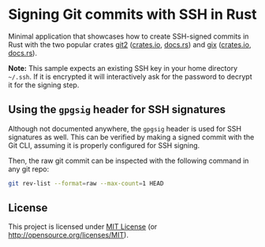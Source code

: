 # Signing Git commits with SSH in Rust

Minimal application that showcases how to create SSH-signed commits in Rust with the two popular crates [git2](https://github.com/rust-lang/git2-rs) ([crates.io](https://crates.io/crates/git2), [docs.rs](https://docs.rs/git2/latest/git2/)) and [gix](https://github.com/Byron/gitoxide) ([crates.io](https://crates.io/crates/gix), [docs.rs](https://docs.rs/gix/latest/gix/)).

**Note:** This sample expects an existing SSH key in your home directory `~/.ssh`. If it is encrypted it will interactively ask for the password to decrypt it for the signing step.

## Using the `gpgsig` header for SSH signatures

Although not documented anywhere, the `gpgsig` header is used for SSH signatures as well. This can be verified by making a signed commit with the Git CLI, assuming it is properly configured for SSH signing.

Then, the raw git commit can be inspected with the following command in any git repo:

```sh
git rev-list --format=raw --max-count=1 HEAD
```

## License

This project is licensed under [MIT License](LICENSE) (or <http://opensource.org/licenses/MIT>).
